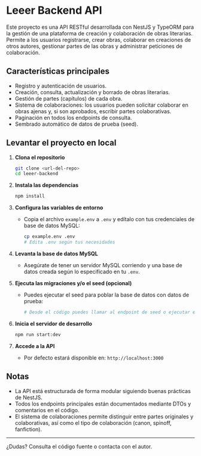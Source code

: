 # Leeer Backend API

Este proyecto es una API RESTful desarrollada con NestJS y TypeORM para la gestión de una plataforma de creación y colaboración de obras literarias. Permite a los usuarios registrarse, crear obras, colaborar en creaciones de otros autores, gestionar partes de las obras y administrar peticiones de colaboración.

## Características principales

- Registro y autenticación de usuarios.
- Creación, consulta, actualización y borrado de obras literarias.
- Gestión de partes (capítulos) de cada obra.
- Sistema de colaboraciones: los usuarios pueden solicitar colaborar en obras ajenas y, si son aprobados, escribir partes colaborativas.
- Paginación en todos los endpoints de consulta.
- Sembrado automático de datos de prueba (seed).

## Levantar el proyecto en local

1. **Clona el repositorio**

   ```sh
   git clone <url-del-repo>
   cd leeer-backend
   ```

2. **Instala las dependencias**

   ```sh
   npm install
   ```

3. **Configura las variables de entorno**

   - Copia el archivo `example.env` a `.env` y edítalo con tus credenciales de base de datos MySQL:
     ```sh
     cp example.env .env
     # Edita .env según tus necesidades
     ```

4. **Levanta la base de datos MySQL**

   - Asegúrate de tener un servidor MySQL corriendo y una base de datos creada según lo especificado en tu `.env`.

5. **Ejecuta las migraciones y/o el seed (opcional)**

   - Puedes ejecutar el seed para poblar la base de datos con datos de prueba:
     ```sh
     # Desde el código puedes llamar al endpoint de seed o ejecutar el método correspondiente
     ```

6. **Inicia el servidor de desarrollo**

   ```sh
   npm run start:dev
   ```

7. **Accede a la API**
   - Por defecto estará disponible en: `http://localhost:3000`

## Notas

- La API está estructurada de forma modular siguiendo buenas prácticas de NestJS.
- Todos los endpoints principales están documentados mediante DTOs y comentarios en el código.
- El sistema de colaboraciones permite distinguir entre partes originales y colaborativas, así como el tipo de colaboración (canon, spinoff, fanfiction).

---

¿Dudas? Consulta el código fuente o contacta con el autor.
